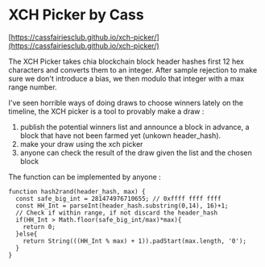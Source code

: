 # XCH Picker by Cass
[https://cassfairiesclub.github.io/xch-picker/](https://cassfairiesclub.github.io/xch-picker/)

The XCH Picker takes chia blockchain block header hashes first 12 hex characters and converts them to an integer. After sample rejection to make sure we don't introduce a bias, we then modulo that integer with a max range number.

I've seen horrible ways of doing draws to choose winners lately on the timeline, the XCH picker is a tool to provably make a draw :
  1.  publish the potential winners list and announce a block in advance, a block that have not been farmed yet (unkown header_hash).
  2.  make your draw using the xch picker
  3.  anyone can check the result of the draw given the list and the chosen block

The function can be implemented by anyone : 
```
function hash2rand(header_hash, max) {
  const safe_big_int = 281474976710655; // 0xffff ffff ffff 
  const HH_Int = parseInt(header_hash.substring(0,14), 16)+1;
  // Check if within range, if not discard the header_hash
  if(HH_Int > Math.floor(safe_big_int/max)*max){
    return 0; 
  }else{
    return String(((HH_Int % max) + 1)).padStart(max.length, '0');
  }
}
```
